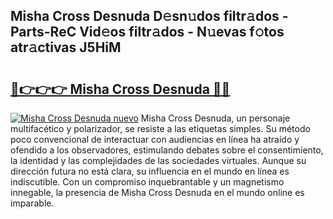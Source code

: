 ## Misha Cross Desnuda D𝚎sn𝚞dos filtr𝚊dos - Parts-ReC Vid𝚎os filtr𝚊dos - N𝚞evas f𝚘tos atr𝚊ctivas J5HiM

# <h2><a href="http://mb6zhy.tromn.icu/?c=Misha+Cross+Desnuda">🔗👉👉👉 Misha Cross Desnuda 🔗🔗</a></h2>

[![Misha Cross Desnuda nuevo](https://i.imgur.com/pEAQMta.gif)](http://mb6zhy.tromn.icu/?c=Misha+Cross+Desnuda)
Misha Cross Desnuda, un personaje multifacético y polarizador, se resiste a las etiquetas simples. Su método poco convencional de interactuar con audiencias en línea ha atraído y ofendido a los observadores, estimulando debates sobre el consentimiento, la identidad y las complejidades de las sociedades virtuales. Aunque su dirección futura no está clara, su influencia en el mundo en línea es indiscutible. Con un compromiso inquebrantable y un magnetismo innegable, la presencia de Misha Cross Desnuda en el mundo online es imparable.
